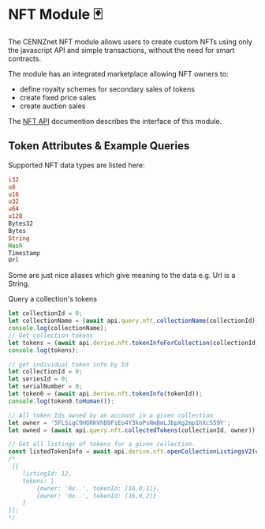 # NFT Module 🃏

The CENNZnet NFT module allows users to create custom NFTs using only the javascript API and simple transactions, without the need for smart contracts.  

The module has an integrated marketplace allowing NFT owners to:  
- define royalty schemes for secondary sales of tokens
- create fixed price sales  
- create auction sales  

The [NFT API](CENNZnet-API/NFT-API) documention describes the interface of this module.

## Token Attributes & Example Queries

Supported NFT data types are listed here:
```rust
i32
u8
u16
u32
u64
u128
Bytes32
Bytes
String
Hash
Timestamp
Url
```
Some are just nice aliases which give meaning to the data e.g. Url is a String.

Query a collection's tokens
```js
let collectionId = 0;
let collectionName = (await api.query.nft.collectionName(collectionId));
console.log(collectionName);
// Get collection tokens
let tokens = (await api.derive.nft.tokenInfoForCollection(collectionId));
console.log(tokens);

// get individual token info by Id
let collectionId = 0;
let seriesId = 0;
let serialNumber = 0;
let token0 = (await api.derive.nft.tokenInfo(tokenId));
console.log(token0.toHuman());

// All token Ids owned by an account in a given collection
let owner = '5FLSigC9HGRKVhB9FiEo4Y3koPsNmBmLJbpXg2mp1hXcS59Y';
let owned = (await api.query.nft.collectedTokens(collectionId, owner));

// Get all listings of tokens for a given collection.
const listedTokenInfo = await api.derive.nft.openCollectionListingsV2(collectionId); 
/*
 [{
    listingId: 12, 
    tokens: [
        {owner: '0x..', tokenId: [16,0,1]},
        {owner: '0x..', tokenId: [16,0,2]}
    ]
}];
*/
```
